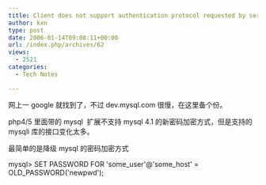 ```yaml
---
title: Client does not support authentication protocol requested by server 的解决办法
author: kxn
type: post
date: 2006-01-14T09:08:11+00:00
url: /index.php/archives/62
views:
  - 2521
categories:
  - Tech Notes

---
```

网上一 google 就找到了，不过 dev.mysql.com 很慢，在这里备个份。

php4/5 里面带的 mysql  扩展不支持 mysql 4.1 的新密码加密方式，但是支持的 mysqli 库的接口变化太多。

最简单的是降级 mysql 的密码加密方式

mysql> SET PASSWORD FOR 'some\_user'@'some\_host' = OLD_PASSWORD('newpwd');